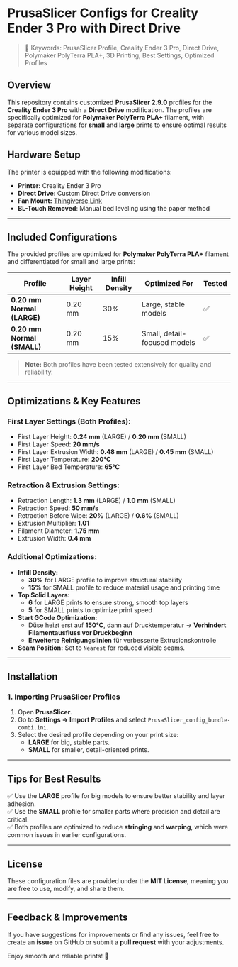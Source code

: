 # PrusaSlicer Configs for Creality Ender 3 Pro with Direct Drive
> 🔎 Keywords: PrusaSlicer Profile, Creality Ender 3 Pro, Direct Drive, Polymaker PolyTerra PLA+, 3D Printing, Best Settings, Optimized Profiles

## Overview

This repository contains customized **PrusaSlicer 2.9.0** profiles for the **Creality Ender 3 Pro** with a **Direct Drive** modification. The profiles are specifically optimized for **Polymaker PolyTerra PLA+** filament, with separate configurations for **small** and **large** prints to ensure optimal results for various model sizes.

## Hardware Setup

The printer is equipped with the following modifications:

- **Printer:** Creality Ender 3 Pro
- **Direct Drive:** Custom Direct Drive conversion
- **Fan Mount:** [Thingiverse Link](https://www.thingiverse.com/thing:4369859)
- **BL-Touch Removed**: Manual bed leveling using the paper method

---

## Included Configurations

The provided profiles are optimized for **Polymaker PolyTerra PLA+** filament and differentiated for small and large prints:

| Profile               | Layer Height | Infill Density | Optimized For | Tested |
| --------------------- | ------------ | --------------- | --------------- | ------ |
| **0.20 mm Normal (LARGE)** | 0.20 mm      | 30%             | Large, stable models | ✅ |
| **0.20 mm Normal (SMALL)** | 0.20 mm      | 15%             | Small, detail-focused models | ✅ |

> **Note:** Both profiles have been tested extensively for quality and reliability.

---

## Optimizations & Key Features

### **First Layer Settings (Both Profiles):**
- First Layer Height: **0.24 mm** (LARGE) / **0.20 mm** (SMALL)
- First Layer Speed: **20 mm/s**
- First Layer Extrusion Width: **0.48 mm** (LARGE) / **0.45 mm** (SMALL)
- First Layer Temperature: **200°C**
- First Layer Bed Temperature: **65°C**

### **Retraction & Extrusion Settings:**
- Retraction Length: **1.3 mm** (LARGE) / **1.0 mm** (SMALL)
- Retraction Speed: **50 mm/s**
- Retraction Before Wipe: **20%** (LARGE) / **0.6%** (SMALL)
- Extrusion Multiplier: **1.01**
- Filament Diameter: **1.75 mm**
- Extrusion Width: **0.4 mm**

### **Additional Optimizations:**
- **Infill Density:**  
  - **30%** for LARGE profile to improve structural stability  
  - **15%** for SMALL profile to reduce material usage and printing time
- **Top Solid Layers:**  
  - **6** for LARGE prints to ensure strong, smooth top layers  
  - **5** for SMALL prints to optimize print speed
- **Start GCode Optimization:**  
  - Düse heizt erst auf **150°C**, dann auf Drucktemperatur → **Verhindert Filamentausfluss vor Druckbeginn**
  - **Erweiterte Reinigungslinien** für verbesserte Extrusionskontrolle
- **Seam Position:** Set to `Nearest` for reduced visible seams.

---

## Installation

### 1. Importing PrusaSlicer Profiles
1. Open **PrusaSlicer**.
2. Go to **Settings → Import Profiles** and select `PrusaSlicer_config_bundle-combi.ini`.
3. Select the desired profile depending on your print size:
   - **LARGE** for big, stable parts.
   - **SMALL** for smaller, detail-oriented prints.

---

## Tips for Best Results
✅ Use the **LARGE** profile for big models to ensure better stability and layer adhesion.  
✅ Use the **SMALL** profile for smaller parts where precision and detail are critical.  
✅ Both profiles are optimized to reduce **stringing** and **warping**, which were common issues in earlier configurations.  

---

## License

These configuration files are provided under the **MIT License**, meaning you are free to use, modify, and share them.

---

## Feedback & Improvements

If you have suggestions for improvements or find any issues, feel free to create an **issue** on GitHub or submit a **pull request** with your adjustments.

Enjoy smooth and reliable prints! 🚀
